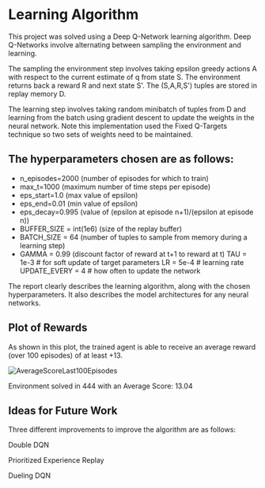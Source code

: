 # Learning Algorithm

This project was solved using a Deep Q-Network learning algorithm. Deep Q-Networks involve alternating between sampling the environment and learning.

The sampling the environment step involves taking epsilon greedy actions A with respect to the current estimate of q from state S. The environment returns back a reward R and next state S'. The (S,A,R,S') tuples are stored in replay memory D. 

The learning step involves taking random minibatch of tuples from D and learning from the batch using gradient descent to update the weights in the neural network. Note this implementation used the Fixed Q-Targets technique so two sets of weights need to be maintained. 

## The hyperparameters chosen are as follows:
- n_episodes=2000 (number of episodes for which to train)
- max_t=1000 (maximum number of time steps per episode)
- eps_start=1.0 (max value of epsilon)
- eps_end=0.01 (min value of epsilon)
- eps_decay=0.995 (value of (epsilon at episode n+1)/(epsilon at episode n))
- BUFFER_SIZE = int(1e6)  (size of the replay buffer)
- BATCH_SIZE = 64         (number of tuples to sample from memory during a learning step)
- GAMMA = 0.99            (discount factor of reward at t+1 to reward at t)
TAU = 1e-3              # for soft update of target parameters
LR = 5e-4               # learning rate 
UPDATE_EVERY = 4        # how often to update the network

The report clearly describes the learning algorithm, along with the chosen hyperparameters. It also describes the model architectures for any neural networks.

## Plot of Rewards

As shown in this plot, the trained agent is able to receive an average reward (over 100 episodes) of at least +13. 

![AverageScoreLast100Episodes](https://github.com/DataScience087/Project1-Navigation/assets/143663952/267afeb1-6fe8-4b1e-9b07-c2810f576406)

Environment solved in 444 with an Average Score: 13.04

## Ideas for Future Work

Three different improvements to improve the algorithm are as follows:

Double DQN

Prioritized Experience Replay

Dueling DQN
